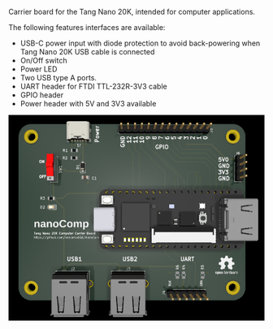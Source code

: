 Carrier board for the Tang Nano 20K, intended for computer applications.   

The following features interfaces are available:
* USB-C power input with diode protection to avoid back-powering when Tang Nano 20K USB cable is connected
* On/Off switch
* Power LED
* Two USB type A ports.
* UART header for FTDI TTL-232R-3V3 cable
* GPIO header
* Power header with 5V and 3V3 available

<img src="https://github.com/venomix666/nanoComp/blob/main/nanoComp_3D.png">
